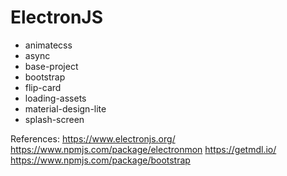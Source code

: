# ElectronJS

- animatecss
- async
- base-project
- bootstrap
- flip-card
- loading-assets
- material-design-lite
- splash-screen

References:
https://www.electronjs.org/
https://www.npmjs.com/package/electronmon
https://getmdl.io/
https://www.npmjs.com/package/bootstrap

